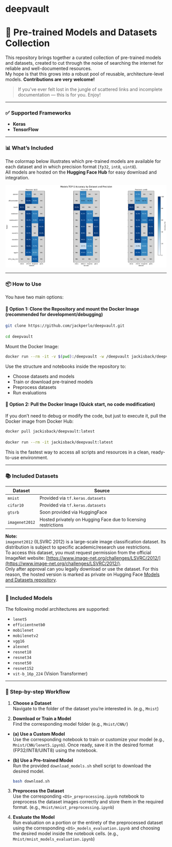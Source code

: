 # deepvault
# 🧠 Pre-trained Models and Datasets Collection

This repository brings together a curated collection of pre-trained models and datasets, created to cut through the noise of searching the internet for reliable and well-documented resources.  
My hope is that this grows into a robust pool of reusable, architecture-level models. **Contributions are very welcome!**

> If you've ever felt lost in the jungle of scattered links and incomplete documentation — this is for you. Enjoy!

---

### ✅ Supported Frameworks

- **Keras**
- **TensorFlow**

---

### 📊 What’s Included

The colormap below illustrates which pre-trained models are available for each dataset and in which precision format (`fp32`, `int8`, `uint8`).  
All models are hosted on the **Hugging Face Hub** for easy download and integration.

![Accuracy Heatmap](readme_assets/accuracy_map.png)

---

### 📦 How to Use

You have two main options:

#### 🔧 Option 1: Clone the Repository and mount the Docker Image (recommended for development/debugging)

  ```bash
  git clone https://github.com/jackperlo/deepvault.git
  
  cd deepvault
  ```

Mount the Docker Image:

  ```bash
  docker run --rm -it -v $(pwd):/deepvault -w /deepvault jackisback/deepvault:latest 
  ```

Use the structure and notebooks inside the repository to:

- Choose datasets and models
- Train or download pre-trained models
- Preprocess datasets
- Run evaluations

#### 🐳 Option 2: Pull the Docker Image (Quick start, no code modification)

If you don’t need to debug or modify the code, but just to execute it, pull the Docker image from Docker Hub:

  ```bash
  docker pull jackisback/deepvault:latest
  
  docker run --rm -it jackisback/deepvault:latest
  ```

This is the fastest way to access all scripts and resources in a clean, ready-to-use environment.

---

### 📚 Included Datasets

| Dataset        | Source                                                             |
|----------------|--------------------------------------------------------------------|
| `mnist`        | Provided via `tf.keras.datasets`                                   |
| `cifar10`      | Provided via `tf.keras.datasets`                                   |
| `gtsrb`        | Soon provided via HuggingFace                                      |
| `imagenet2012` | Hosted privately on Hugging Face due to licensing restrictions     |

**Note:**  
`imagenet2012` (ILSVRC 2012) is a large-scale image classification dataset. Its distribution is subject to specific academic/research use restrictions.  
To access this dataset, you must request permission from the official ImageNet website: [https://www.image-net.org/challenges/LSVRC/2012/](https://www.image-net.org/challenges/LSVRC/2012/).  
Only after approval can you legally download or use the dataset. For this reason, the hosted version is marked as private on Hugging Face [Models and Datasets repository](https://huggingface.co/jack-perlo).

---

### 🧠 Included Models

The following model architectures are supported:

- `lenet5`
- `efficientnetb0`
- `mobilenet`
- `mobilenetv2`
- `vgg16`
- `alexnet`
- `resnet18`
- `resnet34`
- `resnet50`
- `resnet152`
- `vit-b_16p_224` (Vision Transformer)

---

### 👣 Step-by-step Workflow

1. **Choose a Dataset**  
  Navigate to the folder of the dataset you’re interested in. (e.g., `Mnist`)

2. **Download or Train a Model**  
  Find the corresponding model folder (e.g., `Mnist/CNN/`)

  - **(a) Use a Custom Model**  
    Use the corresponding notebook to train or customize your model (e.g., `Mnist/CNN/lenet5.ipynb`). Once ready, save it in the desired format (FP32/INT8/UINT8) using the notebook.

  - **(b) Use a Pre-trained Model**  
    Run the provided `download_models.sh` shell script to download the desired model.

    ```bash
    bash download.sh
    ```

3. **Preprocess the Dataset**  
  Use the corresponding `<DS>_preprocessing.ipynb` notebook to preprocess the dataset images correctly and store them in the required format. (e.g., `Mnist/mnist_preprocessing.ipynb`)

4. **Evaluate the Model**  
  Run evaluation on a portion or the entirety of the preprocessed dataset using the corresponding `<DS>_models_evaluation.ipynb` and choosing the desired model inside the notebook cells. (e.g., `Mnist/mnist_models_evaluation.ipynb`)
